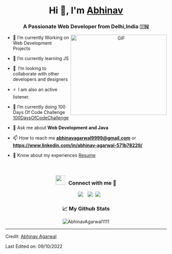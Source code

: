 

<!---
AbhinavAgarwal1111/AbhinavAgarwal1111 is a ✨ special ✨ repository because its `README.md` (this file) appears on your GitHub profile.
You can click the Preview link to take a look at your changes.
--->
<h1 align="center">Hi 👋, I'm <a href="https://github.com/AbhinavAgarwal1111" target="blank">
Abhinav</a></h1>
<h3 align="center">A Passionate Web Developer from Delhi,India &#127470;&#127475</h3>





<a target="_blank" align="center">
  <img align="right" top="200" height="250" width="300" alt="GIF" src="https://media.giphy.com/media/SWoSkN6DxTszqIKEqv/giphy.gif">
</a>

- 🔭 I’m currently Working on Web Development Projects
- 🌱 I’m currently learning JS
- 👯 I’m looking to collaborate with other developers and designers 
- ⚡ I am also an active listener. 
- 🌱 I’m currently doing 100 Days Of Code Challenge <a href="https://github.com/AbhinavAgarwal1111/100DaysOfCode" target="blank">100DaysOfCodeChallenge</a>


- 💬 Ask me about **Web Development and Java**

- 📫 How to reach me **abhinavagarwal9999@gmail.com** or **https://www.linkedin.com/in/abhinav-agarwal-571b78229/**

- 📄 Know about my experiences <a href="https://github.com/AbhinavAgarwal1111/AbhinavAgarwal1111/blob/main/Abhinav_resume.docx?raw=true" target="blank">Resume</a>
<br/>
<h3 align="center" > <img src="https://media.giphy.com/media/iY8CRBdQXODJSCERIr/giphy.gif" width="30" height="30" style="margin-right: 10px;">Connect with me 🤝 </h3>

<p align="center">

 <div align="center"  class="icons-social" style="margin-left: 10px;">
        <a style="margin-left: 10px;"  target="_blank" href="https://www.linkedin.com/in/abhinav-agarwal-571b78229/">
			<img src="https://img.icons8.com/doodle/40/000000/linkedin--v2.png"></a>
        <a style="margin-left: 10px;" target="_blank" href="https://github.com/AbhinavAgarwal1111">
		<img src="https://img.icons8.com/doodle/40/000000/github--v1.png"></a>
		<a style="margin-left: 5px;" target="_blank" href="https://github.com/AbhinavAgarwal1111/AbhinavAgarwal1111/blob/main/Abhinav_resume.docx?raw=true">
					<img src="https://img.icons8.com/plasticine/0.5x/resume.png" ></a>
      </div>

</p>
<h3 align="center">📈 My Github Stats</h3>

<p align="center"> <img src="https://github-readme-stats.vercel.app/api?username=AbhinavAgarwal1111&show_icons=true&theme=gotham" alt="AbhinavAgarwal1111" />

---

Credit: [Abhinav Agarwal](https://github.com/AbhinavAgarwal1111)

Last Edited on: 09/10/2022

